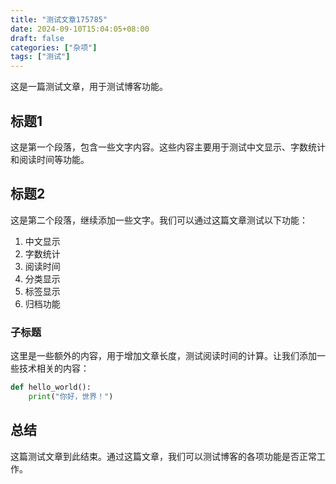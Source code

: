 ```yaml
---
title: "测试文章175785"
date: 2024-09-10T15:04:05+08:00
draft: false
categories: ["杂项"]
tags: ["测试"]
---
```


这是一篇测试文章，用于测试博客功能。

## 标题1

这是第一个段落，包含一些文字内容。这些内容主要用于测试中文显示、字数统计和阅读时间等功能。

## 标题2

这是第二个段落，继续添加一些文字。我们可以通过这篇文章测试以下功能：

1. 中文显示
2. 字数统计
3. 阅读时间
4. 分类显示
5. 标签显示
6. 归档功能

### 子标题

这里是一些额外的内容，用于增加文章长度，测试阅读时间的计算。让我们添加一些技术相关的内容：

```python
def hello_world():
    print("你好，世界！")
```

## 总结

这篇测试文章到此结束。通过这篇文章，我们可以测试博客的各项功能是否正常工作。 